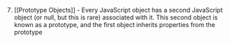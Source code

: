7. [[Prototype Objects]] - Every JavaScript object has a second JavaScript object (or null, but this is rare) associated with it. This second object is known as a prototype, and the first object inherits properties from the prototype